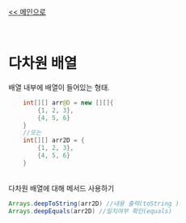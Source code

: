 [<< 메인으로](https://github.com/AtomicLiquors/Java_Wiki_Chb)

&nbsp;  

# 다차원 배열
배열 내부에 배열이 들어있는 형태.

```java
    int[][] arr@D = new [][]{ 
        {1, 2, 3},
        {4, 5, 6}
    }
    //또는
    int[][] arr2D = { 
        {1, 2, 3},
        {4, 5, 6}
    }
```


&nbsp;  
다차원 배열에 대해 메서드 사용하기
```java
Arrays.deepToString(arr2D) //내용 출력(toString )
Arrays.deepEquals(arr2D) //일치여부 확인(equals)
```